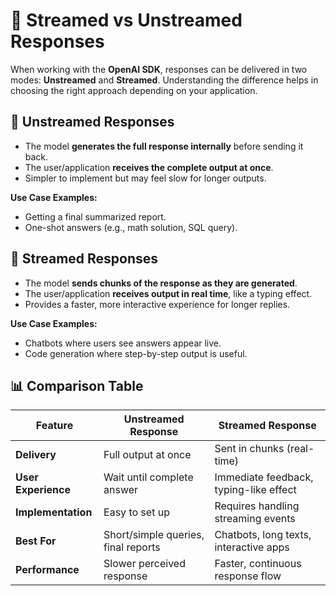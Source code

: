 

# 📘 Streamed vs Unstreamed Responses

When working with the **OpenAI SDK**, responses can be delivered in two modes: **Unstreamed** and **Streamed**. Understanding the difference helps in choosing the right approach depending on your application.



## 🔹 Unstreamed Responses

* The model **generates the full response internally** before sending it back.
* The user/application **receives the complete output at once**.
* Simpler to implement but may feel slow for longer outputs.

**Use Case Examples:**

* Getting a final summarized report.
* One-shot answers (e.g., math solution, SQL query).



## 🔹 Streamed Responses

* The model **sends chunks of the response as they are generated**.
* The user/application **receives output in real time**, like a typing effect.
* Provides a faster, more interactive experience for longer replies.

**Use Case Examples:**

* Chatbots where users see answers appear live.
* Code generation where step-by-step output is useful.



## 📊 Comparison Table

| Feature             | Unstreamed Response                 | Streamed Response                      |
| ------------------- | ----------------------------------- | -------------------------------------- |
| **Delivery**        | Full output at once                 | Sent in chunks (real-time)             |
| **User Experience** | Wait until complete answer          | Immediate feedback, typing-like effect |
| **Implementation**  | Easy to set up                      | Requires handling streaming events     |
| **Best For**        | Short/simple queries, final reports | Chatbots, long texts, interactive apps |
| **Performance**     | Slower perceived response           | Faster, continuous response flow       |


